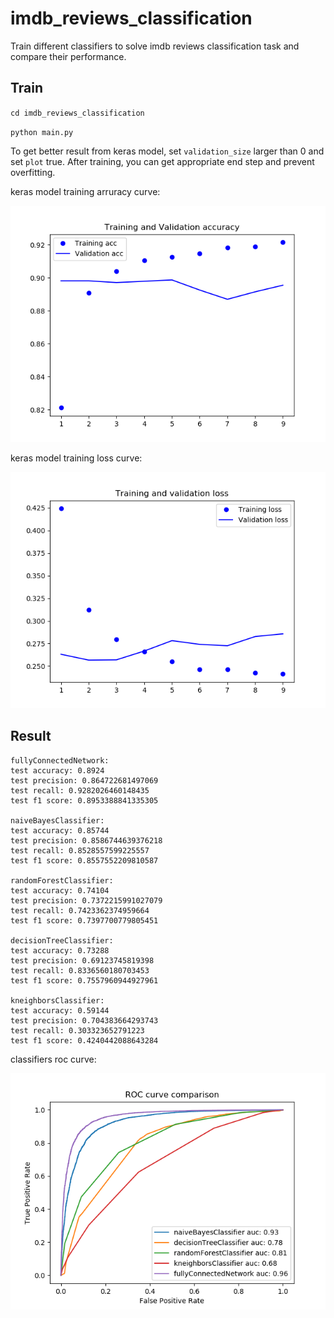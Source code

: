 # imdb_reviews_classification
Train different classifiers to solve imdb reviews classification task and compare their performance.


## Train
`cd imdb_reviews_classification`

`python main.py`

To get better result from keras model, set `validation_size` larger than 0 and set `plot` true. After training, you can get appropriate end step and prevent overfitting.

keras model training arruracy curve:

<img src="https://github.com/qianyuez/imdb_reviews_classification/blob/master/result/model_acc_curve.png">

keras model training loss curve:

<img src="https://github.com/qianyuez/imdb_reviews_classification/blob/master/result/model_loss_curve.png">



## Result
```
fullyConnectedNetwork:
test accuracy: 0.8924
test precision: 0.864722681497069
test recall: 0.9282026460148435
test f1 score: 0.8953388841335305

naiveBayesClassifier:
test accuracy: 0.85744
test precision: 0.8586744639376218
test recall: 0.8528557599225557
test f1 score: 0.8557552209810587

randomForestClassifier:
test accuracy: 0.74104
test precision: 0.7372215991027079
test recall: 0.7423362374959664
test f1 score: 0.7397700779805451

decisionTreeClassifier:
test accuracy: 0.73288
test precision: 0.69123745819398
test recall: 0.8336560180703453
test f1 score: 0.7557960944927961

kneighborsClassifier:
test accuracy: 0.59144
test precision: 0.704383664293743
test recall: 0.303323652791223
test f1 score: 0.4240442088643284
```

classifiers roc curve:

<img src="https://github.com/qianyuez/imdb_reviews_classification/blob/master/result/roc_curve.png">
